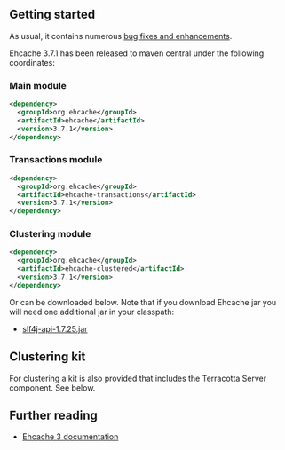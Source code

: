 ## Getting started

As usual, it contains numerous [bug fixes and enhancements](https://github.com/ehcache/ehcache3/milestone/49?closed=1).

Ehcache 3.7.1 has been released to maven central under the following coordinates:

### Main module

``` xml
<dependency>
  <groupId>org.ehcache</groupId>
  <artifactId>ehcache</artifactId>
  <version>3.7.1</version>
</dependency>
```

### Transactions module

``` xml
<dependency>
  <groupId>org.ehcache</groupId>
  <artifactId>ehcache-transactions</artifactId>
  <version>3.7.1</version>
</dependency>
```

### Clustering module

``` xml
<dependency>
  <groupId>org.ehcache</groupId>
  <artifactId>ehcache-clustered</artifactId>
  <version>3.7.1</version>
</dependency>
```

Or can be downloaded below.
Note that if you download Ehcache jar you will need one additional jar in your classpath:
- [slf4j-api-1.7.25.jar](http://search.maven.org/#artifactdetails%7Corg.slf4j%7Cslf4j-api%7C1.7.25%7Cjar)

## Clustering kit

For clustering a kit is also provided that includes the Terracotta Server component. See below.

## Further reading
- [Ehcache 3 documentation](http://www.ehcache.org/documentation/3.7/)
